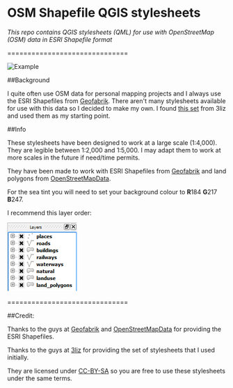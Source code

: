 OSM Shapefile QGIS stylesheets
==============================

*This repo contains QGIS stylesheets (QML) for use with OpenStreetMap (OSM) data in ESRI Shapefile format*

==============================

![Example](Images/OSM_ersey.PNG)

##Background

I quite often use OSM data for personal mapping projects and I always use the ESRI Shapefiles from [Geofabrik](http://download.geofabrik.de/).
There aren't many stylesheets available for use with this data so I decided to make my own. I found [this set](https://github.com/3liz/osm-in-qgis) from 3liz and used them as my starting point.

##Info

These stylesheets have been designed to work at a large scale (1:4,000). They are legible between 1:2,000 and 1:5,000. I may adapt them to work at more scales in the future if need/time permits.

They have been made to work with ESRI Shapefiles from [Geofabrik](http://download.geofabrik.de/) and land polygons from [OpenStreetMapData](http://openstreetmapdata.com/data/land-polygons).

For the sea tint you will need to set your background colour to **R**184 **G**217 **B**247.

I recommend this layer order:

![layers](Images/Layer_Order.PNG)

==============================

##Credit:

Thanks to the guys at [Geofabrik](http://download.geofabrik.de/) and [OpenStreetMapData](http://openstreetmapdata.com/data/land-polygons) for providing the ESRI Shapefiles.

Thanks to the guys at [3liz](http://www.3liz.com/) for providing the set of stylesheets that I used initially.

They are licensed under [CC-BY-SA](http://creativecommons.org/licenses/by-sa/3.0/) so you are free to use these stylesheets under the same terms.
